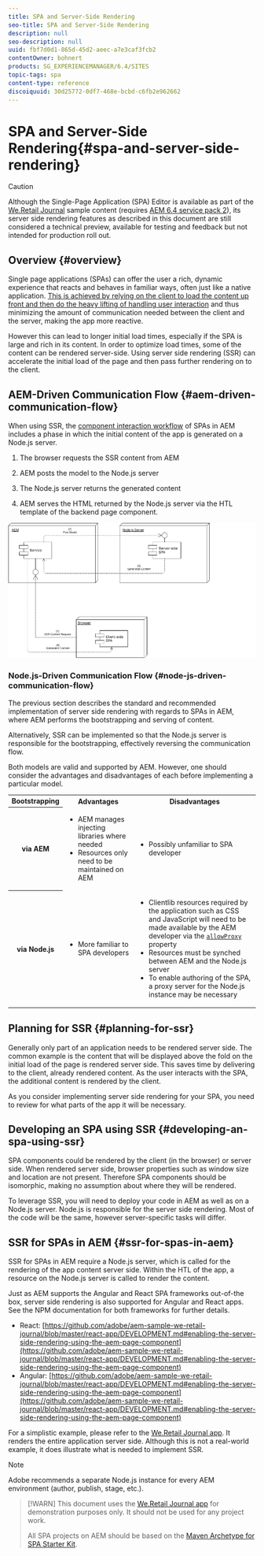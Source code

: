 ```yaml
---
title: SPA and Server-Side Rendering
seo-title: SPA and Server-Side Rendering
description: null
seo-description: null
uuid: fbf7d0d1-865d-45d2-aeec-a7e3caf3fcb2
contentOwner: bohnert
products: SG_EXPERIENCEMANAGER/6.4/SITES
topic-tags: spa
content-type: reference
discoiquuid: 30d25772-0df7-468e-bcbd-c6fb2e962662
---
```


# SPA and Server-Side Rendering{#spa-and-server-side-rendering}

>[!CAUTION]
>
>Although the Single-Page Application (SPA) Editor is available as part of the [We.Retail Journal](https://github.com/adobe/aem-sample-we-retail-journal) sample content (requires [AEM 6.4 service pack 2](/help/release-notes/sp-release-notes.md)), its server side rendering features as described in this document are still considered a technical preview, available for testing and feedback but not intended for production roll out.

## Overview {#overview}

Single page applications (SPAs) can offer the user a rich, dynamic experience that reacts and behaves in familiar ways, often just like a native application. [This is achieved by relying on the client to load the content up front and then do the heavy lifting of handling user interaction](/help/sites-developing/spa-walkthrough.md#how-does-a-spa-work) and thus minimizing the amount of communication needed between the client and the server, making the app more reactive.

However this can lead to longer initial load times, especially if the SPA is large and rich in its content. In order to optimize load times, some of the content can be rendered server-side. Using server side rendering (SSR) can accelerate the initial load of the page and then pass further rendering on to the client.

## AEM-Driven Communication Flow {#aem-driven-communication-flow}

When using SSR, the [component interaction workflow](/help/sites-developing/spa-overview.md#workflow) of SPAs in AEM includes a phase in which the initial content of the app is generated on a Node.js server.

1. The browser requests the SSR content from AEM  

1. AEM posts the model to the Node.js server

1. The Node.js server returns the generated content  

1. AEM serves the HTML returned by the Node.js server via the HTL template of the backend page component.

![server-side-rendering-cms-drivenaemnode](assets/server-side-rendering-cms-drivenaemnode.png)

### Node.js-Driven Communication Flow {#node-js-driven-communication-flow}

The previous section describes the standard and recommended implementation of server side rendering with regards to SPAs in AEM, where AEM performs the bootstrapping and serving of content.

Alternatively, SSR can be implemented so that the Node.js server is responsible for the bootstrapping, effectively reversing the communication flow.

Both models are valid and supported by AEM. However, one should consider the advantages and disadvantages of each before implementing a particular model.

<table> 
 <tbody>
  <tr>
   <th><strong>Bootstrapping</strong></th> 
   <th><strong>Advantages</strong></th> 
   <th><strong>Disadvantages</strong></th> 
  </tr>
  <tr>
   <th><strong>via AEM</strong><br /> </th> 
   <td>
    <ul> 
     <li>AEM manages injecting libraries where needed</li> 
     <li>Resources only need to be maintained on AEM<br /> </li> 
    </ul> </td> 
   <td>
    <ul> 
     <li>Possibly unfamiliar to SPA developer<br /> </li> 
    </ul> </td> 
  </tr>
  <tr>
   <th><strong>via Node.js</strong></th> 
   <td>
    <ul> 
     <li>More familiar to SPA developers<br /> </li> 
    </ul> </td> 
   <td>
    <ul> 
     <li>Clientlib resources required by the application such as CSS and JavaScript will need to be made available by the AEM developer via the <code><a href="/help/sites-developing/clientlibs.md#locating-a-client-library-folder-and-using-the-proxy-client-libraries-servlet">allowProxy</a></code> property<br /> </li> 
     <li>Resources must be synched between AEM and the Node.js server</li> 
     <li>To enable authoring of the SPA, a proxy server for the Node.js instance may be necessary</li> 
    </ul> </td> 
  </tr>
 </tbody>
</table>

## Planning for SSR {#planning-for-ssr}

Generally only part of an application needs to be rendered server side. The common example is the content that will be displayed above the fold on the initial load of the page is rendered server side. This saves time by delivering to the client, already rendered content. As the user interacts with the SPA, the additional content is rendered by the client.

As you consider implementing server side rendering for your SPA, you need to review for what parts of the app it will be necessary.

## Developing an SPA using SSR {#developing-an-spa-using-ssr}

SPA components could be rendered by the client (in the browser) or server side. When rendered server side, browser properties such as window size and location are not present. Therefore SPA components should be isomorphic, making no assumption about where they will be rendered.

To leverage SSR, you will need to deploy your code in AEM as well as on a Node.js server. Node.js is responsible for the server side rendering. Most of the code will be the same, however server-specific tasks will differ.

## SSR for SPAs in AEM {#ssr-for-spas-in-aem}

SSR for SPAs in AEM require a Node.js server, which is called for the rendering of the app content server side. Within the HTL of the app, a resource on the Node.js server is called to render the content.

Just as AEM supports the Angular and React SPA frameworks out-of-the box, server side rendering is also supported for Angular and React apps. See the NPM documentation for both frameworks for further details.

* React: [https://github.com/adobe/aem-sample-we-retail-journal/blob/master/react-app/DEVELOPMENT.md#enabling-the-server-side-rendering-using-the-aem-page-component](https://github.com/adobe/aem-sample-we-retail-journal/blob/master/react-app/DEVELOPMENT.md#enabling-the-server-side-rendering-using-the-aem-page-component)
* Angular: [https://github.com/adobe/aem-sample-we-retail-journal/blob/master/react-app/DEVELOPMENT.md#enabling-the-server-side-rendering-using-the-aem-page-component](https://github.com/adobe/aem-sample-we-retail-journal/blob/master/react-app/DEVELOPMENT.md#enabling-the-server-side-rendering-using-the-aem-page-component)

For a simplistic example, please refer to the [We.Retail Journal app](https://github.com/Adobe-Marketing-Cloud/aem-sample-we-retail-journal). It renders the entire application server side. Although this is not a real-world example, it does illustrate what is needed to implement SSR.

>[!NOTE]
>
>Adobe recommends a separate Node.js instance for every AEM environment (author, publish, stage, etc.).

>[!WARN]
>This document uses the [We.Retail Journal app](https://github.com/Adobe-Marketing-Cloud/aem-sample-we-retail-journal) for demonstration purposes only. It should not be used for any project work.
>
>All SPA projects on AEM should be based on the [Maven Archetype for SPA Starter Kit](https://github.com/adobe/aem-spa-project-archetype).